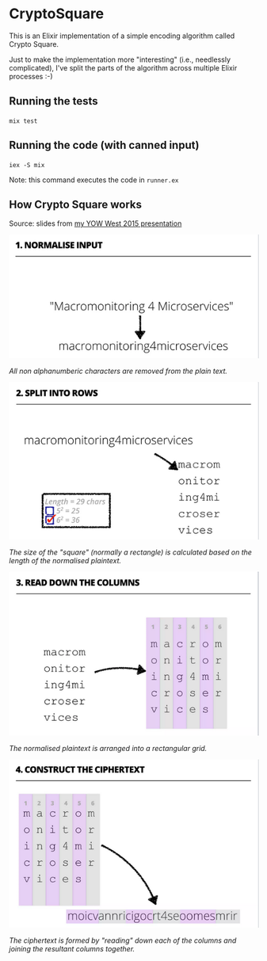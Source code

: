 # CryptoSquare

This is an Elixir implementation of a simple encoding algorithm called Crypto Square.

Just to make the implementation more "interesting" (i.e., needlessly complicated), I've split the parts of the algorithm across multiple Elixir processes :-)

## Running the tests

`mix test`

## Running the code (with canned input)

`iex -S mix`

Note: this command executes the code in `runner.ex`

## How Crypto Square works

Source: slides from [my YOW West 2015 presentation](https://www.slideshare.net/andee_marks/yow-west-2015-macromonitoring-for-microservices)

![](resources/cs-normalise.png)

_All non alphanumberic characters are removed from the plain text._

![](resources/cs-row-split.png)

_The size of the "square" (normally a rectangle) is calculated based on the length of the normalised plaintext._

![](resources/cs-column-handler.png)

_The normalised plaintext is arranged into a rectangular grid._

![](resources/cs-consolidate.png)

_The ciphertext is formed by "reading" down each of the columns and joining the resultant columns together._
